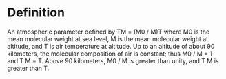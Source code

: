 # Definition

An atmospheric parameter defined by TM = (M0 / M)T where M0 is the mean
molecular weight at sea level, M is the mean molecular weight at
altitude, and T is air temperature at altitude. Up to an altitude of
about 90 kilometers, the molecular composition of air is constant; thus
M0 / M = 1 and T M = T. Above 90 kilometers, M0 / M is greater than
unity, and T M is greater than T.
